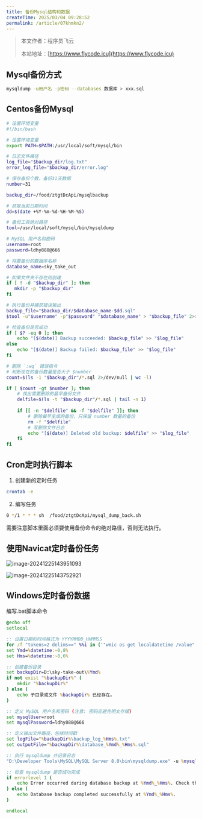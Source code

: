 ```yaml
---
title: 备份Mysql结构和数据
createTime: 2025/03/04 09:28:52
permalink: /article/07khmkn2/
---
```

> 本文作者：程序员飞云
>
> 本站地址：[https://www.flycode.icu](https://www.flycode.icu)

## Mysql备份方式

```bash
mysqldump -u用户名 -p密码 --databases 数据库 > xxx.sql
```

[](https://www.cnblogs.com/nancyzhu/p/8511389.html)

## Centos备份Mysql

```bash
# 设置环境变量
#!/bin/bash

# 设置环境变量
export PATH=$PATH:/usr/local/soft/mysql/bin

# 日志文件路径
log_file="$backup_dir/log.txt"
error_log_file="$backup_dir/error.log"

# 保存备份个数，备份31天数据
number=31

backup_dir=/food/ztgtDcApi/mysqlbackup

# 获取当前日期时间
dd=$(date +%Y-%m-%d-%H-%M-%S)

# 备份工具绝对路径
tool=/usr/local/soft/mysql/bin/mysqldump

# MySQL 用户名和密码
username=root
password=ldhy888@666

# 将要备份的数据库名称
database_name=sky_take_out

# 如果文件夹不存在则创建
if [ ! -d "$backup_dir" ]; then
   mkdir -p "$backup_dir"
fi

# 执行备份并捕获错误输出
backup_file="$backup_dir/$database_name-$dd.sql"
$tool -u"$username" -p"$password" "$database_name" > "$backup_file" 2>> "$error_log_file"

# 检查备份是否成功
if [ $? -eq 0 ]; then
    echo "[$(date)] Backup succeeded: $backup_file" >> "$log_file"
else
    echo "[$(date)] Backup failed: $backup_file" >> "$log_file"
fi

# 删除 `:wq` 错误指令
# 判断现在的备份数量是否大于 $number
count=$(ls -1 "$backup_dir"/*.sql 2>/dev/null | wc -l)

if [ $count -gt $number ]; then
    # 找出需要删除的最早备份文件
    delfile=$(ls -t "$backup_dir"/*.sql | tail -n 1)
    
    if [[ -n "$delfile" && -f "$delfile" ]]; then
        # 删除最早生成的备份，只保留 number 数量的备份
        rm -f "$delfile"
        # 写删除文件日志
        echo "[$(date)] Deleted old backup: $delfile" >> "$log_file"
    fi
fi
```

## Cron定时执行脚本
1. 创建新的定时任务
```bash
crontab -e 
```
2. 编写任务
```bash
0 */1 * * * sh  /food/ztgtDcApi/mysql_dump_back.sh
```
需要注意脚本里面必须要使用备份命令的绝对路径，否则无法执行。

## 使用Navicat定时备份任务

![image-20241225143951093](https://flycodeu-1314556962.cos.ap-nanjing.myqcloud.com//codeCenterImg/image-20241225143951093.png)

![image-20241225143752921](https://flycodeu-1314556962.cos.ap-nanjing.myqcloud.com//codeCenterImg/image-20241225143752921.png)


## Windows定时备份数据

编写.bat脚本命令

```bat
@echo off
setlocal

:: 设置日期和时间格式为 YYYYMMDD_HHMMSS
for /f "tokens=2 delims==" %%i in ('"wmic os get localdatetime /value"') do set datetime=%%i
set Ymd=%datetime:~0,8%
set Hms=%datetime:~8,6%

:: 创建备份目录
set backupDir=D:\sky-take-out\%Ymd%
if not exist "%backupDir%" (
    mkdir "%backupDir%"
) else (
    echo 子目录或文件 %backupDir% 已经存在。
)

:: 定义 MySQL 用户名和密码 (注意: 密码应避免明文存储)
set mysqlUser=root
set mysqlPassword=ldhy888@666

:: 定义输出文件路径，包括时间戳
set logFile="%backupDir%\backup_log_%Hms%.txt"
set outputFile="%backupDir%\database_%Ymd%_%Hms%.sql"

:: 执行 mysqldump 并记录日志
"D:\Developer Tools\MySQL\MySQL Server 8.0\bin\mysqldump.exe" -u %mysqlUser% -p%mysqlPassword% -h 47.100.167.169 sky_take_out > "%outputFile%" 2>> "%logFile%"

:: 检查 mysqldump 是否成功完成
if errorlevel 1 (
    echo Error occurred during database backup at %Ymd%_%Hms%. Check the log file for details.
) else (
    echo Database backup completed successfully at %Ymd%_%Hms%.
)

endlocal
```

